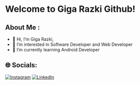 # Welcome to Giga Razki Github!
## About Me : 
- 👋 Hi, I’m Giga Razki,
- 👀 I’m interested in Software Developer and Web Developer 
- 🌱 I’m currently learning Android Developer 


## 🌐 Socials:
[![Instagram](https://img.shields.io/badge/Instagram-%23E4405F.svg?logo=Instagram&logoColor=white)](https://www.instagram.com/gigarazkiarianda/) 
[![LinkedIn](https://img.shields.io/badge/LinkedIn-%230077B5.svg?logo=linkedin&logoColor=white)](https://www.linkedin.com/in/gigarazkiarianda/)
